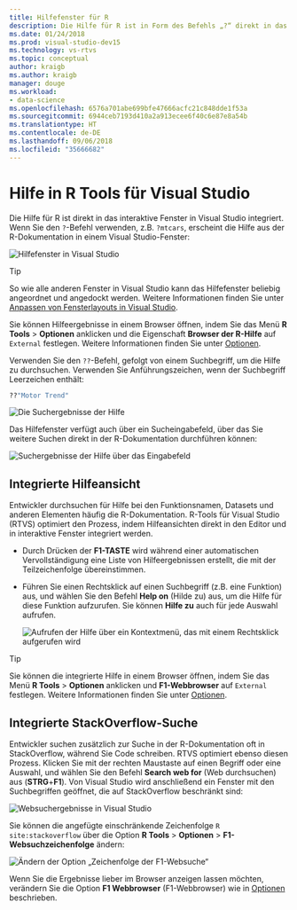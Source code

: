 ```yaml
---
title: Hilfefenster für R
description: Die Hilfe für R ist in Form des Befehls „?“ direkt in das interaktive Fenster in Visual Studio integriert .
ms.date: 01/24/2018
ms.prod: visual-studio-dev15
ms.technology: vs-rtvs
ms.topic: conceptual
author: kraigb
ms.author: kraigb
manager: douge
ms.workload:
- data-science
ms.openlocfilehash: 6576a701abe699bfe47666acfc21c848dde1f53a
ms.sourcegitcommit: 6944ceb7193d410a2a913ecee6f40c6e87e8a54b
ms.translationtype: HT
ms.contentlocale: de-DE
ms.lasthandoff: 09/06/2018
ms.locfileid: "35666682"
---
```

# <a name="help-in-r-tools-for-visual-studio"></a>Hilfe in R Tools für Visual Studio

Die Hilfe für R ist direkt in das interaktive Fenster in Visual Studio integriert. Wenn Sie den `?`-Befehl verwenden, z.B. `?mtcars`, erscheint die Hilfe aus der R-Dokumentation in einem Visual Studio-Fenster:

![Hilfefenster in Visual Studio](media/help-window.png)

> [!Tip]
> So wie alle anderen Fenster in Visual Studio kann das Hilfefenster beliebig angeordnet und angedockt werden. Weitere Informationen finden Sie unter [Anpassen von Fensterlayouts in Visual Studio](../ide/customizing-window-layouts-in-visual-studio.md).
>
> Sie können Hilfeergebnisse in einem Browser öffnen, indem Sie das Menü **R Tools** > **Optionen** anklicken und die Eigenschaft **Browser der R-Hilfe** auf `External` festlegen. Weitere Informationen finden Sie unter [Optionen](options-for-r-tools-in-visual-studio.md).

Verwenden Sie den `??`-Befehl, gefolgt von einem Suchbegriff, um die Hilfe zu durchsuchen. Verwenden Sie Anführungszeichen, wenn der Suchbegriff Leerzeichen enthält:

```R
??"Motor Trend"
```

![Die Suchergebnisse der Hilfe](media/help-search1.png)

Das Hilfefenster verfügt auch über ein Sucheingabefeld, über das Sie weitere Suchen direkt in der R-Dokumentation durchführen können:

![Suchergebnisse der Hilfe über das Eingabefeld](media/help-search2.png)

## <a name="integrated-help-lookup"></a>Integrierte Hilfeansicht

Entwickler durchsuchen für Hilfe bei den Funktionsnamen, Datasets und anderen Elementen häufig die R-Dokumentation. R-Tools für Visual Studio (RTVS) optimiert den Prozess, indem Hilfeansichten direkt in den Editor und in interaktive Fenster integriert werden.

- Durch Drücken der **F1-TASTE** wird während einer automatischen Vervollständigung eine Liste von Hilfeergebnissen erstellt, die mit der Teilzeichenfolge übereinstimmen.
- Führen Sie einen Rechtsklick auf einen Suchbegriff (z.B. eine Funktion) aus, und wählen Sie den Befehl **Help on** (Hilde zu) aus, um die Hilfe für diese Funktion aufzurufen. Sie können **Hilfe zu** auch für jede Auswahl aufrufen.

    ![Aufrufen der Hilfe über ein Kontextmenü, das mit einem Rechtsklick aufgerufen wird](media/help-right-click.png)

> [!Tip]
> Sie können die integrierte Hilfe in einem Browser öffnen, indem Sie das Menü **R Tools** > **Optionen** anklicken und **F1-Webbrowser** auf `External` festlegen. Weitere Informationen finden Sie unter [Optionen](options-for-r-tools-in-visual-studio.md).

## <a name="integrated-stackoverflow-search"></a>Integrierte StackOverflow-Suche

Entwickler suchen zusätzlich zur Suche in der R-Dokumentation oft in StackOverflow, während Sie Code schreiben. RTVS optimiert ebenso diesen Prozess. Klicken Sie mit der rechten Maustaste auf einen Begriff oder eine Auswahl, und wählen Sie den Befehl **Search web for** (Web durchsuchen) aus (**STRG**+**F1**). Von Visual Studio wird anschließend ein Fenster mit den Suchbegriffen geöffnet, die auf StackOverflow beschränkt sind:

![Websuchergebnisse in Visual Studio](media/help-web-search-results.png)

Sie können die angefügte einschränkende Zeichenfolge `R site:stackoverflow` über die Option **R Tools** > **Optionen** > **F1-Websuchzeichenfolge** ändern:

![Ändern der Option „Zeichenfolge der F1-Websuche“](media/options-dialog.png)

Wenn Sie die Ergebnisse lieber im Browser anzeigen lassen möchten, verändern Sie die Option **F1 Webbrowser** (F1-Webbrowser) wie in [Optionen](options-for-r-tools-in-visual-studio.md) beschrieben.